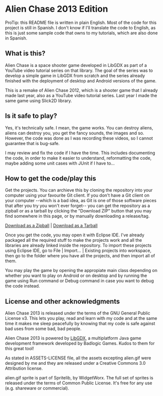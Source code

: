 # Alien Chase 2013 Edition

ProTip: this README file is written in plain English. Most of the code for
this project is still in Spanish. I don't know if I'll translate the code
to English, as this is just some sample code that owns to my tutorials,
which are also done in Spanish.

## What is this?
Alien Chase is a space shooter game developed in LibGDX as part of a YouTube
video tutorial series on that library. The goal of the series was to develop
a simple game in LibGDX from scratch and the series already finished with
the deployment of desktop and Android versions of the game.

This is a remake of Alien Chase 2012, which is a shooter game that I already
made last year, also as a YouTube video tutorial series. Last year I made
the same game using Slick2D library.

## Is it safe to play?
Yes, it's technically safe. I mean, the game works. You can destroy aliens,
aliens can destroy you, you get the fancy sounds, the images and so.
However, the code was done as I was recording these videos, so I cannot
guarantee that is bug-safe.

I may review and fix the code if I have the time. This includes documenting
the code, in order to make it easier to understand, reformatting the code,
maybe adding some unit cases with JUnit if I have to...

## How to get the code/play this
Get the projects. You can archieve this by cloning the repository into your
computer using your favourite Git client. If you don't have a Git client
on your computer --which is a bad idea, as Git is one of those software
pieces that after you try you won't ever forget-- you can get the repository
as a zipball or as a tarball by clicking the "Download ZIP" button that you
may find somewhere in this page, or by manually downloading a release/tag.

[Download as a Zipball](https://github.com/danirod/alienchase-gdx/archive/master.zip) | [Download as a Tarball](https://github.com/danirod/alienchase-gdx/archive/master.tar.gz)

Once you get the code, you may open it with Eclipse IDE. I've already
packaged all the required stuff to make the projects work and all the libraries
are already linked inside the repository. To import these projects using
Eclipse IDE, go to File | Import... | Existing projects into workspace,
then go to the folder where you have all the projects, and then import all
of them.

You may play the game by opening the appropiate main class depending on
whether you want to play on Android or on desktop and by running the game
using Run command or Debug command in case you want to debug the code instead.

## License and other acknowledgments
Alien Chase 2013 is released under the terms of the GNU General Public License
v3. This lets you play, read and learn with my code and at the same time it
makes me sleep peacefully by knowing that my code is safe against bad uses
from some bad, bad people.

Alien Chase 2013 is powered by [LibGDX](http://libgdx.badlogicgames.com),
a multiplatform Java game development framework developed by Badlogic Games.
Kudos to them for this great tool!

As stated in ASSETS-LICENSE file, all the assets excepting alien.gif were
designed by me and they are released under a Creative Commons 3.0
Attribution license.

alien.gif sprite is part of Spritelib, by WidgetWorx. The full set of sprites
is released under the terms of Common Public License. It's free for any use
(e.g. shareware or commercial).
